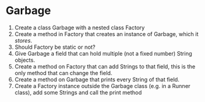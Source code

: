 # Garbage

1. Create a class Garbage with a nested class Factory
2. Create a method in Factory that creates an instance of Garbage, which it *stores*.
3. Should Factory be static or not?
4. Give Garbage a field that can hold multiple (not a fixed number) String objects.
5. Create a method on Factory that can add Strings to that field, this is the only method that can change the field.
6. Create a method on Garbage that prints every String of that field.
7. Create a Factory instance outside the Garbage class (e.g. in a Runner class), add some Strings and call the print method